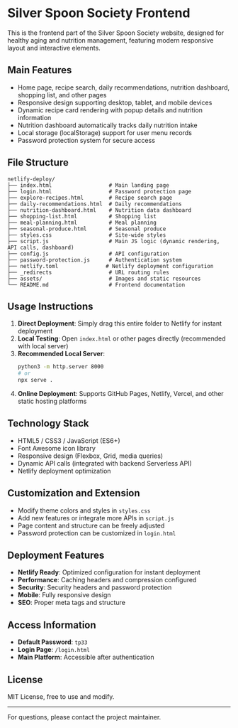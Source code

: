 # Silver Spoon Society Frontend

This is the frontend part of the Silver Spoon Society website, designed for healthy aging and nutrition management, featuring modern responsive layout and interactive elements.

## Main Features

- Home page, recipe search, daily recommendations, nutrition dashboard, shopping list, and other pages
- Responsive design supporting desktop, tablet, and mobile devices
- Dynamic recipe card rendering with popup details and nutrition information
- Nutrition dashboard automatically tracks daily nutrition intake
- Local storage (localStorage) support for user menu records
- Password protection system for secure access

## File Structure

```
netlify-deploy/
├── index.html                  # Main landing page
├── login.html                  # Password protection page
├── explore-recipes.html        # Recipe search page
├── daily-recommendations.html  # Daily recommendations
├── nutrition-dashboard.html    # Nutrition data dashboard
├── shopping-list.html          # Shopping list
├── meal-planning.html          # Meal planning
├── seasonal-produce.html       # Seasonal produce
├── styles.css                  # Site-wide styles
├── script.js                   # Main JS logic (dynamic rendering, API calls, dashboard)
├── config.js                   # API configuration
├── password-protection.js      # Authentication system
├── netlify.toml               # Netlify deployment configuration
├── _redirects                  # URL routing rules
├── assets/                     # Images and static resources
└── README.md                   # Frontend documentation
```

## Usage Instructions

1. **Direct Deployment**: Simply drag this entire folder to Netlify for instant deployment
2. **Local Testing**: Open `index.html` or other pages directly (recommended with local server)
3. **Recommended Local Server**:
    ```bash
    python3 -m http.server 8000
    # or
    npx serve .
    ```
4. **Online Deployment**: Supports GitHub Pages, Netlify, Vercel, and other static hosting platforms

## Technology Stack

- HTML5 / CSS3 / JavaScript (ES6+)
- Font Awesome icon library
- Responsive design (Flexbox, Grid, media queries)
- Dynamic API calls (integrated with backend Serverless API)
- Netlify deployment optimization

## Customization and Extension

- Modify theme colors and styles in `styles.css`
- Add new features or integrate more APIs in `script.js`
- Page content and structure can be freely adjusted
- Password protection can be customized in `login.html`

## Deployment Features

- **Netlify Ready**: Optimized configuration for instant deployment
- **Performance**: Caching headers and compression configured
- **Security**: Security headers and password protection
- **Mobile**: Fully responsive design
- **SEO**: Proper meta tags and structure

## Access Information

- **Default Password**: `tp33`
- **Login Page**: `/login.html`
- **Main Platform**: Accessible after authentication

## License

MIT License, free to use and modify.

---
For questions, please contact the project maintainer.
